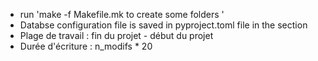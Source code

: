 * run  'make -f Makefile.mk to create some folders '
* Databse configuration file is saved in pyproject.toml file in the section 
* Plage de travail : fin du projet - début du projet 
* Durée d'écriture : n_modifs * 20

